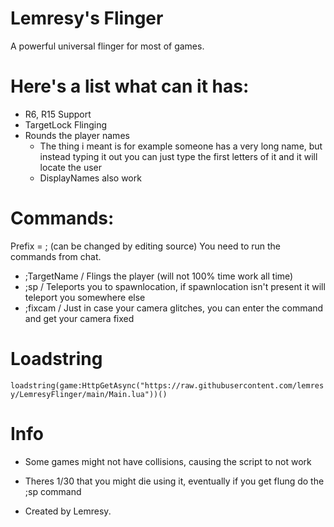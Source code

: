 # Lemresy's Flinger
A powerful universal flinger for most of games.

# Here's a list what can it has:
- R6, R15 Support
- TargetLock Flinging
- Rounds the player names
  - The thing i meant is for example someone has a very long name, but instead typing it out you can just type the first letters of it and it will locate the user
  - DisplayNames also work


# Commands:
  Prefix = ; (can be changed by editing source)
  You need to run the commands from chat.
  
  - ;TargetName / Flings the player (will not 100% time work all time)
  - ;sp / Teleports you to spawnlocation, if spawnlocation isn't present it will teleport you somewhere else
  - ;fixcam / Just in case your camera glitches, you can enter the command and get your camera fixed
 
# Loadstring
  `loadstring(game:HttpGetAsync("https://raw.githubusercontent.com/lemresy/LemresyFlinger/main/Main.lua"))()`
# Info

  - Some games might not have collisions, causing the script to not work
  - Theres 1/30 that you might die using it, eventually if you get flung do the ;sp command

  - Created by Lemresy.
